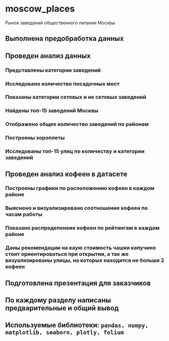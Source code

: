 # moscow_places
Рынок заведений общественного питания Москвы
## Выполнена предобработка данных
## Проведен анализ данных
### Представлены категории заведений
### Исследовано количество посадочных мест
### Показаны категории сетевых и не сетевых заведений
### Найдены топ-15 заведений Москвы
### Отображено общее количество заведений по районам
### Построены хороплеты 
### Исследованы топ-15 улиц по количеству и категории заведений
## Проведен анализ кофеен в датасете
### Построены графики по расположению кофеен в каждом районе
### Выяснено и визуализировано соотношение кофеен по часам работы
### Показано распределенеие кофеен по рейтингам  в каждом районе
### Даны рекомендации на каую стоимость чашки капучино стоит ориентироваться при открытии, а так же визуализированы улицы, на которых находится не больше 2 кофеен
## Подготовлена презентация для заказчиков
## По каждому разделу написаны предварительные и общий вывод
## Используемые библиотеки: `pandas, numpy, matplotlib, seaborn, plotly, folium`


